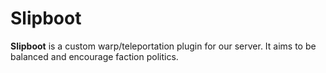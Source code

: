 # Slipboot

**Slipboot** is a custom warp/teleportation plugin for our server. It aims to be balanced and encourage faction politics.